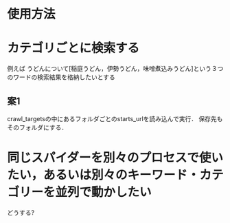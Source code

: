 # 使用方法

# カテゴリごとに検索する  
例えば うどんについて[稲庭うどん，伊勢うどん，味噌煮込みうどん]という３つのワードの検索結果を格納したいとする

## 案1
crawl_targetsの中にあるフォルダごとのstarts_urlを読み込んで実行．
保存先もそのフォルダにする．


# 同じスパイダーを別々のプロセスで使いたい，あるいは別々のキーワード・カテゴリーを並列で動かしたい
どうする?


